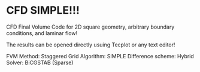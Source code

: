 # CFD SIMPLE!!!

CFD Final Volume Code for 2D square geometry, arbitrary boundary conditions, and laminar flow!

The results can be opened directly usuing Tecplot or any text editor!

FVM Method: Staggered Grid
Algorithm: SIMPLE 
Difference scheme: Hybrid
Solver: BiCGSTAB (Sparse)
